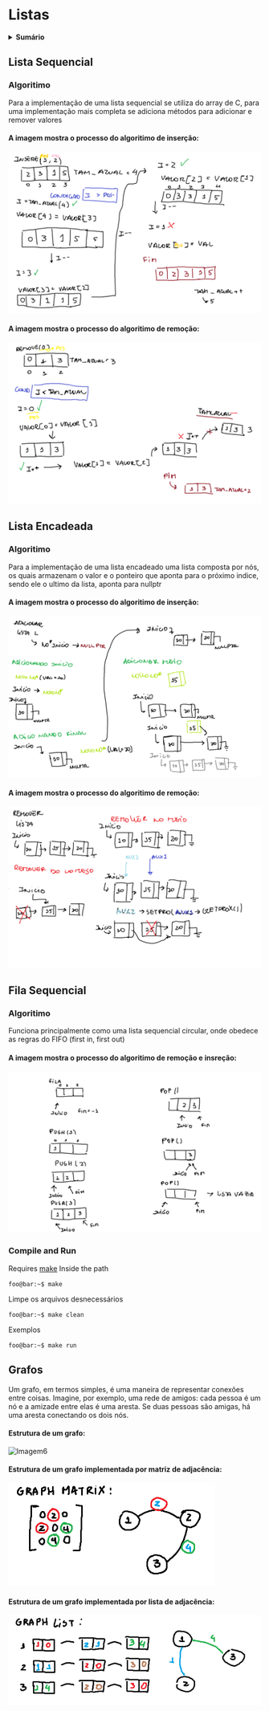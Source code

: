 # Listas

<details><summary> <strong>Sumário</strong></summary>

* [Lista Sequencial](https://github.com/LeomaxFilho/listas?tab=readme-ov-file#lista-sequencial)

* [Lista Encadeada](https://github.com/LeomaxFilho/listas?tab=readme-ov-file#lista-encadeada)
  
* [Fila Encadeada]([https://github.com/LeomaxFilho/listas#fila-sequencial](https://github.com/LeomaxFilho/listas#grafos))

* [Grafos]()
</details>


## Lista Sequencial
### Algoritimo
  Para a implementação de uma lista sequencial se utiliza do array de C, para uma implementação mais completa se adiciona métodos para adicionar e remover valores
  
#### A imagem mostra o processo do algoritimo de inserção:

![Imagem1](/Lista_seq/Insere.png)

#### A imagem mostra o processo do algoritimo de remoção:

![Imagem2](/Lista_seq/Remove.png)

## Lista Encadeada
### Algoritimo
  Para a implementação de uma lista encadeado uma lista composta por nós, os quais armazenam o valor e o ponteiro que aponta para o próximo indice, sendo ele o ultimo da lista, aponta para nullptr

  #### A imagem mostra o processo do algoritimo de inserção:

![Imagem3](/Lista_enc/Adicionar_how.png)

#### A imagem mostra o processo do algoritimo de remoção:

![Imagem4](/Lista_enc/Remover_how.png)

## Fila Sequencial
### Algoritimo
  Funciona principalmente como uma lista sequencial circular, onde obedece as regras do FIFO (first in, first out)
  
#### A imagem mostra o processo do algoritimo de remoção e insreção:

![Imagem5](/Fila_enc/How.png)

### Compile and Run
Requires [make](https://www.gnu.org/software/make/)
Inside the path
```console
foo@bar:~$ make
```
Limpe os arquivos desnecessários
```console
foo@bar:~$ make clean
```
Exemplos
```console
foo@bar:~$ make run
```
## Grafos
  Um grafo, em termos simples, é uma maneira de representar conexões entre coisas. Imagine, por exemplo, uma rede de amigos: cada pessoa é um nó e a amizade entre elas é uma aresta. Se duas pessoas são amigas, há uma aresta conectando os dois nós.

#### Estrutura de um grafo:

![Imagem6](/Grafos/imgs/Graph.png)

#### Estrutura de um grafo implementada por matriz de adjacência:

![Imagem7](/Grafos/imgs/Graph_mtx.png)

#### Estrutura de um grafo implementada por lista de adjacência:

![Imagem8](/Grafos/imgs/Graph_lst.png)
